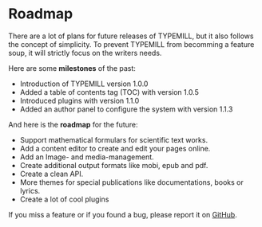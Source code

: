 # Roadmap

There are a lot of plans for future releases of TYPEMILL, but it also follows the concept of simplicity. To prevent TYPEMILL from becomming a feature soup, it will strictly focus on the writers needs. 

Here are some **milestones** of the past:

- Introduction of TYPEMILL version 1.0.0
- Added a table of contents tag (TOC) with version 1.0.5
- Introduced plugins with version 1.1.0
- Added an author panel to configure the system with version 1.1.3

And here is the **roadmap** for the future:

- Support mathematical formulars for scientific text works.
- Add a content editor to create and edit your pages online.
- Add an Image- and media-management.
- Create additional output formats like mobi, epub and pdf.
- Create a clean API.
- More themes for special publications like documentations, books or lyrics.
- Create a lot of cool plugins

If you miss a feature or if you found a bug, please report it on [GitHub](https://github.com/trendschau/typemill).